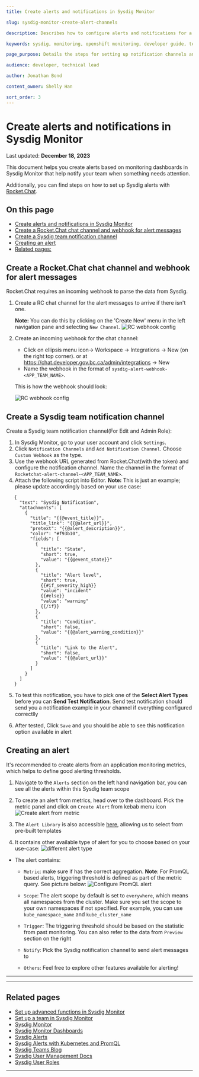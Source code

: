 ```yaml
---
title: Create alerts and notifications in Sysdig Monitor

slug: sysdig-monitor-create-alert-channels

description: Describes how to configure alerts and notifications for a team in Sysdig Monitor.

keywords: sysdig, monitoring, openshift monitoring, developer guide, team guide, team, configure, alerts, notifications

page_purpose: Details the steps for setting up notification channels and configuring them in Sysdig Monitor and RocketChat.

audience: developer, technical lead

author: Jonathan Bond

content_owner: Shelly Han

sort_order: 3
---
```


# Create alerts and notifications in Sysdig Monitor
Last updated: **December  18, 2023**

This document helps you create alerts based on monitoring dashboards in Sysdig Monitor that help notify your team when something needs attention.

Additionally, you can find steps on how to set up Sysdig alerts with [Rocket.Chat](https://chat.developer.gov.bc.ca/).

## On this page
- [Create alerts and notifications in Sysdig Monitor](#create-alerts-and-notifications-in-sysdig-monitor)
- [Create a Rocket.Chat chat channel and webhook for alert messages](#create-a-rocketchat-chat-channel-and-webhook-for-alert-messages)
- [Create a Sysdig team notification channel](#create-a-sysdig-team-notification-channel)
- [Creating an alert](#creating-an-alert)
- [Related pages:](#related-pages)

<!-- ### End of On this page -->

## Create a Rocket.Chat chat channel and webhook for alert messages

Rocket.Chat requires an incoming webhook to parse the data from Sysdig.

1. Create a RC chat channel for the alert messages to arrive if there isn't one.

   **Note:** You can do this by clicking on the 'Create New' menu in the left navigation pane and selecting `New Channel`.
    ![RC webhook config](../../images/sysdig-team-rc-create-channel.png)

2. Create an incoming webhook for the chat channel:

   - Click on ellipsis menu icon-> Workspace -> Integrations -> New (on the right top corner). or at https://chat.developer.gov.bc.ca/admin/integrations -> New
   - Name the webhook in the format of `sysdig-alert-webhook-<APP_TEAM_NAME>`.

   This is how the webhook should look:

   ![RC webhook config](../../images/sysdig-team-rc-alert-webhook-config.png)

## Create a Sysdig team notification channel

Create a Sysdig team notification channel(For Edit and Admin Role):

1. In Sysdig Monitor, go to your user account and click `Settings`.
2. Click `Notification Channels` and `Add Notification Channel`. Choose `Custom Webhook` as the type.
3. Use the webhook URL generated from Rocket.Chat(with the token) and configure the notification channel. Name the channel in the format of `Rocketchat-alert-channel-<APP_TEAM_NAME>`.
4. Attach the following script into Editor. **Note:** This is just an example; please update accordingly based on your use case:

```
   {
     "text": "Sysdig Notification",
     "attachments": [
       {
         "title": "{{@event_title}}",
         "title_link": "{{@alert_url}}",
         "pretext": "{{@alert_description}}",
         "color": "#f93b10",
         "fields": [
           {
             "title": "State",
             "short": true,
             "value": "{{@event_state}}"
           },
           {
             "title": "Alert level",
             "short": true,
             {{#if_severity_high}}
             "value": "incident"
             {{#else}}
             "value": "warning"
             {{/if}}
           },
           {
             "title": "Condition",
             "short": false,
             "value": "{{@alert_warning_condition}}"
           },
           {
             "title": "Link to the Alert",
             "short": false,
             "value": "{{@alert_url}}"
           }
         ]
       }
     ]
   }
```

5. To test this notification, you have to pick one of the  **Select Alert Types** before you can **Send Test Notification**. Send test notification should send you a notification example in your channel if everything configured correctlly

6. After tested, Click `Save` and  you should be able to see this notification option available in alert

## Creating an alert

It's recommended to create alerts from an application monitoring metrics, which helps to define good alerting thresholds.

1. Navigate to the `Alerts` section on the left hand navigation bar, you can see all the alerts within this Sysdig team scope

2.  To create an alert from metrics, head over to the dashboard. Pick the metric panel and click on `Create Alert` from kebab menu icon
![Create alert from metric](../../images/sysdig-team-alert-create.png)
   
3. The `Alert Library` is also accessible [here](https://app.sysdigcloud.com/#/alerts/library/all), allowing us to select from pre-built templates

4. It contains other available type of alert for you to choose based on your use-case:
    ![different alert type](../../images/sysdig-team-alert-type.png)

- The alert contains:

  - `Metric`: make sure if has the correct aggregation. **Note**: For PromQL based alerts, triggering threshold is defined as part of the metric query. See picture below:
  ![Configure PromQL alert](../../images/sysdig-team-alert-example-promql.png)


  - `Scope`: The alert scope by default is set to `everywhere`, which means all namespaces from the cluster. Make sure you set the scope to your own namespaces if not specified. For example, you can use `kube_namespace_name` and `kube_cluster_name`

  - `Trigger`: The triggering threshold should be based on the statistic from past monitoring. You can also refer to the data from `Preview` section on the right

  - `Notify`: Pick the Sysdig notification channel to send alert messages to

  - `Others`: Feel free to explore other features available for alerting!


---
--- 

## Related pages
- [Set up advanced functions in Sysdig Monitor](/sysdig-monitor-set-up-advanced-functions/)
- [Set up a team in Sysdig Monitor](/sysdig-monitor-setup-team/)
- [Sysdig Monitor](https://docs.sysdig.com/en/sysdig-monitor.html)
- [Sysdig Monitor Dashboards](https://docs.sysdig.com/en/dashboards.html)
- [Sysdig Alerts](https://docs.sysdig.com/en/alerts.html)
- [Sysdig Alerts with Kubernetes and PromQL](https://sysdig.com/blog/alerting-kubernetes/)
- [Sysdig Teams Blog](https://sysdig.com/blog/introducing-sysdig-teams/)
- [Sysdig User Management Docs](https://docs.sysdig.com/en/manage-teams-and-roles.html)
- [Sysdig User Roles](https://docs.sysdig.com/en/user-and-team-administration.html)

---
